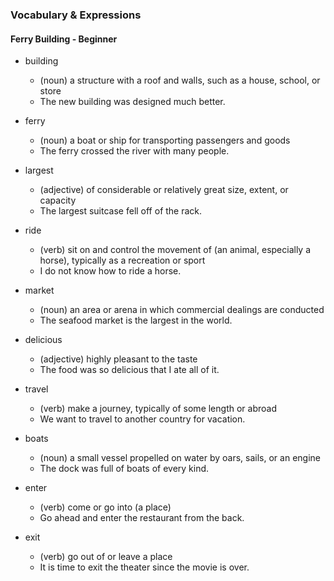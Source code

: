 ### Vocabulary & Expressions

#### Ferry Building - Beginner

- building
  - (noun) a structure with a roof and walls, such as a house, school, or store
  - The new building was designed much better.

- ferry
  - (noun) a boat or ship for transporting passengers and goods
  - The ferry crossed the river with many people.

- largest
  - (adjective) of considerable or relatively great size, extent, or capacity
  - The largest suitcase fell off of the rack.

- ride
  - (verb) sit on and control the movement of (an animal, especially a horse), typically as a recreation or sport
  - I do not know how to ride a horse.

- market
  - (noun) an area or arena in which commercial dealings are conducted
  - The seafood market is the largest in the world.

- delicious
  - (adjective) highly pleasant to the taste
  - The food was so delicious that I ate all of it.

- travel
  - (verb) make a journey, typically of some length or abroad
  - We want to travel to another country for vacation.

- boats
  - (noun) a small vessel propelled on water by oars, sails, or an engine
  - The dock was full of boats of every kind.

- enter
  - (verb) come or go into (a place)
  - Go ahead and enter the restaurant from the back.

- exit
  - (verb) go out of or leave a place
  - It is time to exit the theater since the movie is over.
